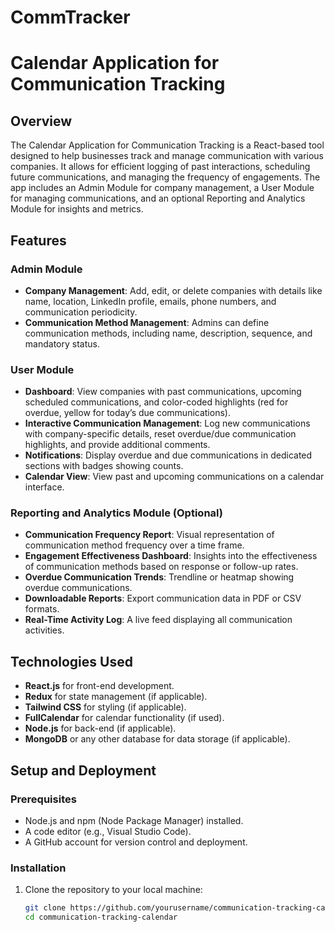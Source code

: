 # CommTracker
# Calendar Application for Communication Tracking

## Overview

The Calendar Application for Communication Tracking is a React-based tool designed to help businesses track and manage communication with various companies. It allows for efficient logging of past interactions, scheduling future communications, and managing the frequency of engagements. The app includes an Admin Module for company management, a User Module for managing communications, and an optional Reporting and Analytics Module for insights and metrics.

## Features

### Admin Module
- **Company Management**: Add, edit, or delete companies with details like name, location, LinkedIn profile, emails, phone numbers, and communication periodicity.
- **Communication Method Management**: Admins can define communication methods, including name, description, sequence, and mandatory status.

### User Module
- **Dashboard**: View companies with past communications, upcoming scheduled communications, and color-coded highlights (red for overdue, yellow for today’s due communications).
- **Interactive Communication Management**: Log new communications with company-specific details, reset overdue/due communication highlights, and provide additional comments.
- **Notifications**: Display overdue and due communications in dedicated sections with badges showing counts.
- **Calendar View**: View past and upcoming communications on a calendar interface.

### Reporting and Analytics Module (Optional)
- **Communication Frequency Report**: Visual representation of communication method frequency over a time frame.
- **Engagement Effectiveness Dashboard**: Insights into the effectiveness of communication methods based on response or follow-up rates.
- **Overdue Communication Trends**: Trendline or heatmap showing overdue communications.
- **Downloadable Reports**: Export communication data in PDF or CSV formats.
- **Real-Time Activity Log**: A live feed displaying all communication activities.

## Technologies Used
- **React.js** for front-end development.
- **Redux** for state management (if applicable).
- **Tailwind CSS** for styling (if applicable).
- **FullCalendar** for calendar functionality (if used).
- **Node.js** for back-end (if applicable).
- **MongoDB** or any other database for data storage (if applicable).

## Setup and Deployment

### Prerequisites
- Node.js and npm (Node Package Manager) installed.
- A code editor (e.g., Visual Studio Code).
- A GitHub account for version control and deployment.

### Installation

1. Clone the repository to your local machine:
   ```bash
   git clone https://github.com/yourusername/communication-tracking-calendar.git
   cd communication-tracking-calendar
